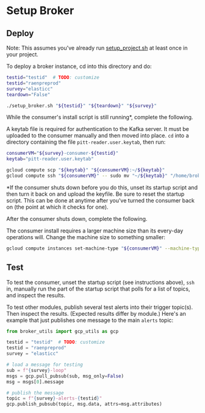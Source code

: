 # Setup Broker

## Deploy

Note: This assumes you've already run [setup_project.sh](setup_project.sh) at least once in your project.

To deploy a broker instance, cd into this directory and do:

```bash
testid="testid"  # TODO: customize
testid="raenpreprod"
survey="elasticc"
teardown="False"

./setup_broker.sh "${testid}" "${teardown}" "${survey}"
```

While the consumer's install script is still running*, complete the following.

A keytab file is required for authentication to the Kafka server.
It must be uploaded to the consumer manually and then moved into place.
`cd` into a directory containing the file `pitt-reader.user.keytab`, then run:

```bash
consumerVM="${survey}-consumer-${testid}"
keytab="pitt-reader.user.keytab"

gcloud compute scp "${keytab}" "${consumerVM}:~/${keytab}"
gcloud compute ssh "${consumerVM}" -- sudo mv "~/${keytab}" "/home/broker/consumer/${keytab}"
```

\*If the consumer shuts down before you do this, unset its startup script and then turn it back on and upload the keyfile. Be sure to reset the startup script. This can be done at anytime after you've turned the consumer back on (the point at which it checks for one).

After the consumer shuts down, complete the following.

The consumer install requires a larger machine size than its every-day operations will.
Change the machine size to something smaller:

```bash
gcloud compute instances set-machine-type "${consumerVM}" --machine-type="g1-small"
```

## Test

To test the consumer, unset the startup script (see instructions above), `ssh` in, manually run the part of the startup script that polls for a list of topics, and inspect the results.

To test other modules, publish several test alerts into their trigger topic(s).
Then inspect the results. (Expected results differ by module.)
Here's an example that just publishes one message to the main `alerts` topic:

```python
from broker_utils import gcp_utils as gcp

testid = "testid"  # TODO: customize
testid = "raenpreprod"
survey = "elasticc"

# load a message for testing
sub = f"{survey}-loop"
msgs = gcp.pull_pubsub(sub, msg_only=False)
msg = msgs[0].message

# publish the message
topic = f"{survey}-alerts-{testid}"
gcp.publish_pubsub(topic, msg.data, attrs=msg.attributes)
```
